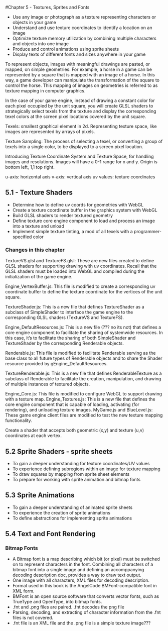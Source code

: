 #Chapter 5 - Textures, Sprites and Fonts
* Use any image or photograph as a texture representing characters or objects in your game
* Understand and use texture coordinates to identify a location on an image
* Optimize texture memory utilization by combining multiple characters and objects into one image
* Produce and control animations using sprite sheets
* Display texts of different fonts and sizes anywhere in your game

To represent objects, images with meaningful drawings are pasted, or mapped, on simple geometries. For example, a horse in a game can be represented by a square that is mapped with an image of a horse. In this way, a game developer can manipulate the transformation of the square to control the horse. This mapping of images on geometries is referred to as texture mapping in computer graphics.

In the case of your game engine, instead of drawing a constant color for each pixel occupied by the unit square, you will create GLSL shaders to strategically select texels from the texture and display the corresponding texel colors at the screen pixel locations covered by the unit square.

Texels: smallest graphical element in 2d. Representing texture space, like images are represented by arrays of pixels.

Texture Sampling: The process of selecting a texel, or converting a group of texels into a single color, to be displayed to a screen pixel location.

Introducing Texture Coordinate System and Texture Space, for handling images and resolutions. Images will have a 0-1 range for x and y. Origin is bottom left, 1,1 top right.

u-axis: horizontal axis
v-axis: vertical axis
uv values: texture coordinates

## 5.1 - Texture Shaders
* Determine how to define uv coords for geometries with WebGL
* Create a texture coordinate buffer in the graphics system with WebGL
* Build GLSL shaders to render textured geometry
* Define texture core engine component to load and process an image into a texture and unload
* Implement simple texture tinting, a mod of all texels with a programmer-specified color

### Changes in this chapter

TextureVS.glsl and TextureFS.glsl: These are new files created to define GLSL shaders for supporting drawing with uv coordinates. Recall that the GLSL shaders must be loaded into WebGL and compiled during the initialization of the game engine.

Engine_VertexBuffer.js: This file is modified to create a corresponding uv coordinate buffer to define the texture coordinate for the vertices of the unit square.

TextureShader.js: This is a new file that defines TextureShader as a subclass of SimpleShader to interface the game engine to the corresponding GLSL shaders (TextureVS and TextureFS).

Engine_DefaultResources.js: This is a new file (??? no its not) that defines a core engine component to facilitate the sharing of systemwide resources. In this case, it’s to facilitate the sharing of both SimpleShader and TextureShader by the corresponding Renderable objects.

Renderable.js: This file is modified to facilitate Renderable serving as the base class to all future types of Renderable objects and to share the Shader resource provided by gEngine_DefaultResources.

TextureRenderable.js: This is a new file that defines RenderableTexture as a subclass of Renderable to facilitate the creation, manipulation, and drawing of multiple instances of textured objects.

Engine_Core.js: This file is modified to configure WebGL to support drawing with a texture map.
Engine_Textures.js: This is a new file that defines the core engine component that is capable of loading, activating (for rendering), and unloading texture images.
MyGame.js and BlueLevel.js: These game engine client files are modified to test the new texture mapping functionality.

Create a shader that accepts both geometric (x,y) and texture (u,v) coordinates at each vertex.

## 5.2 Sprite Shaders - sprite sheets

* To gain a deeper understanding for texture coordinates/UV values
* To experience defining subregions within an image for texture mapping
* To draw squares by mapping from sprite sheet elements
* To prepare for working with sprite animation and bitmap fonts


## 5.3 Sprite Animations

* To gain a deeper understanding of animated sprite sheets
* To experience the creation of sprite animations
* To define abstractions for implementing sprite animations

## 5.4 Text and Font Rendering

### Bitmap Fonts
* A Bitmap font is a map describing which bit (or pixel) must be switched on to represent characters in the font. Combining all characters of a bitmap font into a single image and defining an accomppanying decoding description doc, provides a way to draw text output.
* One image with all characters, XML files for decoding description.
* Format used in this book is the AngelCode BMFont-compatible font in XML form.
* BMFont is an open source software that converts vector fonts, such as TrueType and OpenType, into bitmap fonts.
* .fnt and .png files are paired. .fnt decodes the png file
* Parsing, decoding, and extracting of character information from the .fnt files is not covered.
* .fnt file is an XML file and the .png file is a simple texture image???